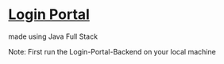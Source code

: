 # [Login Portal](https://login-portal-rouge.vercel.app/)
made using Java Full Stack

Note: First run the Login-Portal-Backend on your local machine

